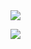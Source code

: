 
<img src="https://capsule-render.vercel.app/api?type=waving&color=auto&height=300&section=header&text=Hi%20&fontSize=90&desc=i'm su yeon&descSize=30&descAlign=60&descAlignY=65" />

 <a href="[클릭시 이동할 링크](https://velog.io/@suu07)" target="_blank"><img src="https://img.shields.io/badge/DevBlog-lightgrey?style=flat-square&logo=velog&logoColor=white"/></a>
<!--
**Suyeonkim07/Suyeonkim07** is a ✨ _special_ ✨ repository because its `README.md` (this file) appears on your GitHub profile.
Skills
<img src="https://img.shields.io/badge/Spring Boot-6DB33F?style=flat-square&logo=Spring Boot&logoColor=green"/> 

- 🔭 I’m currently working on ...
- 🌱 I’m currently learning ...
- 👯 I’m looking to collaborate on ...
- 🤔 I’m looking for help with ...
- 💬 Ask me about ...
- 📫 How to reach me: ...
- 😄 Pronouns: ...
- ⚡ Fun fact: ...
-->

